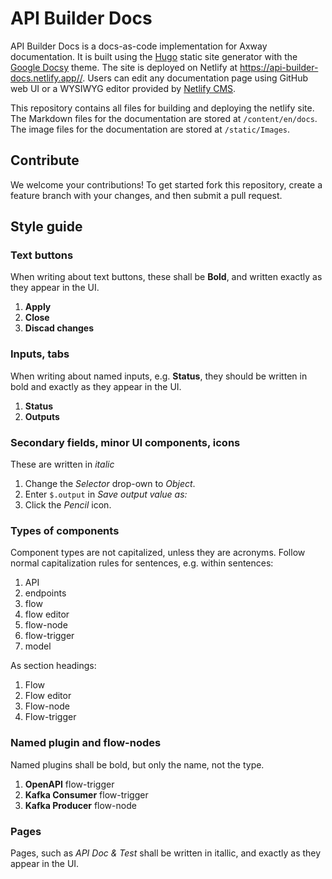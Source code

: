 # API Builder Docs

API Builder Docs is a docs-as-code implementation for Axway documentation. It is built using the [Hugo](https://gohugo.io/) static site generator with the [Google Docsy](https://github.com/google/docsy) theme. The site is deployed on Netlify at <https://api-builder-docs.netlify.app//>. Users can edit any documentation page using GitHub web UI or a WYSIWYG editor provided by [Netlify CMS](https://api-builder-docs.netlify.app/).

This repository contains all files for building and deploying the netlify site. The Markdown files for the documentation are stored at `/content/en/docs`. The image files for the documentation are stored at `/static/Images`.

## Contribute

We welcome your contributions! To get started fork this repository, create a feature branch with your changes, and then submit a pull request.

## Style guide

### Text buttons

When writing about text buttons, these shall be **Bold**, and written exactly as they appear in the UI.

1. **Apply**
1. **Close**
1. **Discad changes**

### Inputs, tabs

When writing about named inputs, e.g. **Status**, they should be written in bold and exactly as they appear in the UI.

1. **Status**
1. **Outputs**

### Secondary fields, minor UI components, icons

These are written in _italic_

1. Change the _Selector_ drop-own to _Object_.
1. Enter `$.output` in _Save output value as:_
1. Click the _Pencil_ icon.

### Types of components

Component types are not capitalized, unless they are acronyms. Follow normal capitalization rules for sentences, e.g. within sentences:

1. API
1. endpoints
1. flow
1. flow editor
1. flow-node
1. flow-trigger
1. model

As section headings:

1. Flow
1. Flow editor
1. Flow-node
1. Flow-trigger

### Named plugin and flow-nodes

Named plugins shall be bold, but only the name, not the type.

1. **OpenAPI** flow-trigger
1. **Kafka Consumer** flow-trigger
1. **Kafka Producer** flow-node

### Pages

Pages, such as _API Doc & Test_ shall be written in itallic, and exactly as they appear in the UI.
